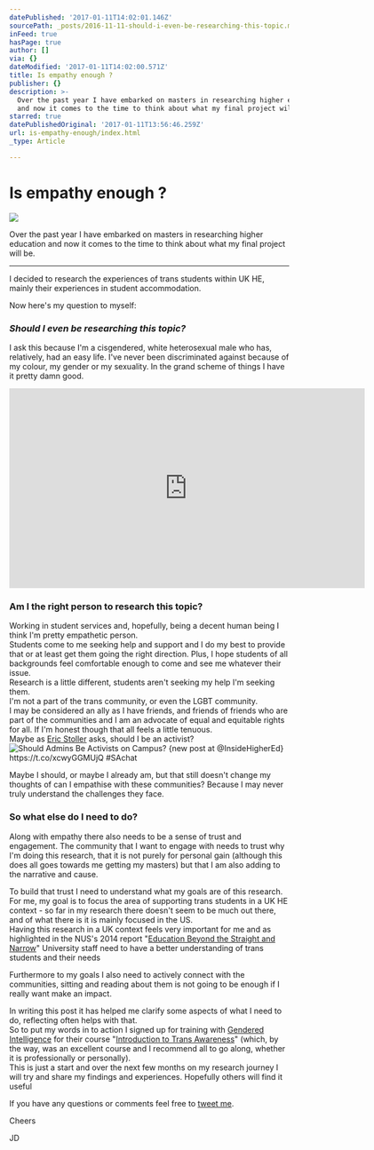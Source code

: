 ```yaml
---
datePublished: '2017-01-11T14:02:01.146Z'
sourcePath: _posts/2016-11-11-should-i-even-be-researching-this-topic.md
inFeed: true
hasPage: true
author: []
via: {}
dateModified: '2017-01-11T14:02:00.571Z'
title: Is empathy enough ?
publisher: {}
description: >-
  Over the past year I have embarked on masters in researching higher education
  and now it comes to the time to think about what my final project will be.
starred: true
datePublishedOriginal: '2017-01-11T13:56:46.259Z'
url: is-empathy-enough/index.html
_type: Article

---
```

# Is empathy enough ?
![](https://the-grid-user-content.s3-us-west-2.amazonaws.com/46e391b2-23b3-4cf8-978c-26f522f39629.gif)

Over the past year I have embarked on masters in researching higher education and now it comes to the time to think about what my final project will be.

---

I decided to research the experiences of trans students within UK HE, mainly their experiences in student accommodation.

Now here's my question to myself:

### _Should I even be researching this topic?_

I ask this because I'm a cisgendered, white heterosexual male who has, relatively, had an easy life. I've never been discriminated against because of my colour, my gender or my sexuality. In the grand scheme of things I have it pretty damn good.

<iframe src="https://cdn.embedly.com/widgets/media.html?src=https%3A%2F%2Fwww.youtube.com%2Fembed%2F87LGmm1M5Is%3Ffeature%3Doembed&amp;url=http%3A%2F%2Fwww.youtube.com%2Fwatch%3Fv%3D87LGmm1M5Is&amp;image=https%3A%2F%2Fi.ytimg.com%2Fvi%2F87LGmm1M5Is%2Fhqdefault.jpg&amp;key=b7d04c9b404c499eba89ee7072e1c4f7&amp;type=text%2Fhtml&amp;schema=youtube" width="640" height="360" scrolling="no" frameborder="0" allowfullscreen="" style=""></iframe>

### Am I the right person to research this topic?

Working in student services and, hopefully, being a decent human being I think I'm pretty empathetic person.   
Students come to me seeking help and support and I do my best to provide that or at least get them going the right direction. Plus, I hope students of all backgrounds feel comfortable enough to come and see me whatever their issue.  
Research is a little different, students aren't seeking my help I'm seeking them.   
I'm not a part of the trans community, or even the LGBT community.   
I may be considered an ally as I have friends, and friends of friends who are part of the communities and I am an advocate of equal and equitable rights for all. If I'm honest though that all feels a little tenuous.  
Maybe as [Eric Stoller][0] asks, should I be an activist?
![Should Admins Be Activists on Campus? {new post at @InsideHigherEd} https://t.co/xcwyGGMUjQ #SAchat](https://s3-us-west-2.amazonaws.com/the-grid-img/p/2bc075456c3733dfd68269b213bb552e860f10b7.jpg)

Maybe I should, or maybe I already am, but that still doesn't change my thoughts of can I empathise with these communities? Because I may never truly understand the challenges they face.

### So what else do I need to do?

Along with empathy there also needs to be a sense of trust and engagement. The community that I want to engage with needs to trust why I'm doing this research, that it is not purely for personal gain (although this does all goes towards me getting my masters) but that I am also adding to the narrative and cause.

To build that trust I need to understand what my goals are of this research.   
For me, my goal is to focus the area of supporting trans students in a UK HE context - so far in my research there doesn't seem to be much out there, and of what there is it is mainly focused in the US.  
Having this research in a UK context feels very important for me and as highlighted in the NUS's 2014 report "[Education Beyond the Straight and Narrow][1]" University staff need to have a better understanding of trans students and their needs

Furthermore to my goals I also need to actively connect with the communities, sitting and reading about them is not going to be enough if I really want make an impact.

In writing this post it has helped me clarify some aspects of what I need to do, reflecting often helps with that.   
So to put my words in to action I signed up for training with [Gendered Intelligence][2] for their course "[Introduction to Trans Awareness][3]" (which, by the way, was an excellent course and I recommend all to go along, whether it is professionally or personally).  
This is just a start and over the next few months on my research journey I will try and share my findings and experiences. Hopefully others will find it useful

If you have any questions or comments feel free to [tweet me][4].

Cheers

JD

[0]: https://twitter.com/EricStoller "@EricStoller"
[1]: https://www.nus.org.uk/global/lgbt-research.pdf "Education Beyond the Straight and Narrow [PDF]"
[2]: http://genderedintelligence.co.uk/ "Gendered Intelligence"
[3]: http://genderedintelligence.co.uk/professionals/cpd "Details of the course"
[4]: https://goo.gl/AXGerg "Tweet me @JD_in_HE"